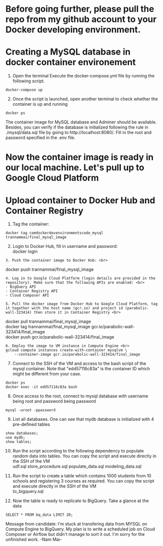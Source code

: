 # Before going further, please pull the repo from my github account to your Docker developing environment.

# Creating a MySQL database in docker container environement
1. Open the terminal Execute the docker-compose.yml file by running the following script. <br>

```
docker-compose up
```

2. Once the script is launched, open another terminal to check whether the container is up and running <br>
```
docker ps 
```
The container image for MySQL database and Adminer should be available. Besides, you can verify if the database is initialized following the rule in ./mysql/data.sql file by going to http://localhost:8080/. Fill in the root and password specified in the .env file.

# Now the container image is ready in our local machine. Let's pull up to Google Cloud Platform
# Upload container to Docker Hub and Container Registry
1. Tag the container: <br>
```
docker tag comdockerdevenvironmentscode_mysql trannammai/final_mysql_image
```
2. Login to Docker Hub, fill in username and password: <br>
docker login
```
3. Push the container image to Docker Hub: <br>
```
docker push trannammai/final_mysql_image
```
4. Log in to Google Cloud Platform (login details are provided in the repository). Make sure that the following APIs are enabled: <br>
- BigQuery API
- Container Registry API
- Cloud Composer API

5. Pull the docker image from Docker Hub to Google Cloud Platform, tag it together with the host name (gcr.io) and project id (parabolic-wall-323414) then store it in Container Registry <br>
```
docker pull trannammai/final_mysql_image <br>
docker tag trannammai/final_mysql_image gcr.io/parabolic-wall-323414/final_image <br>
docker push gcr.io/parabolic-wall-323414/final_image
```
6. Deploy the image to VM instance in Compute Engine <br>
gcloud compute instances create-with-container mysqlvm \
    --container-image gcr.io/parabolic-wall-323414/final_image
```
7. Connect to the SSH of the VM and access to the bash script of the mysql container. Note that "edd57116c83a" is the container ID which might be different from your case. <br>
```
docker ps
docker exec -it edd57116c83a bash
```
8. Once access to the root, connect to mysql database with username being root and password being password <br>
```
mysql -uroot -ppassword
```
9. List all databases. One can see that mydb database is initialized with 4 pre-defined tables <br>
```
show databases; 
use mydb;
show tables;
```
10. Run the script according to the following dependency to populate random data into tables. You can copy the script and execute directly in the SSH of the VM <br>
udf.sql
store_procedure.sql
populate_data.sql
modeling_data.sql

11. Run the script to create a table which contains 1000 students from 10 schools and registering 3 courses as required. You can copy the script and execute directly in the SSH of the VM <br>
to_bigquery.sql

12. Now the table is ready to replicate to BigQuery. Take a glance at the data <br>
```
SELECT * FROM bq_data LIMIT 20;
```

Message from candidate: I'm stuck at transfering data from MYSQL on Compute Engine to BigQuery. My plan is to write a scheduled job on Cloud Composer or Airflow but didn't manage to sort it out. I'm sorry for the unfinished work. -Nam Mai-
